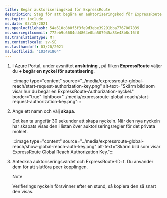 ```yaml
---
title: Begär auktoriseringskod för ExpressRoute
description: Steg för att begära en auktoriseringskod för ExpressRoute.
ms.topic: include
ms.date: 03/15/2021
ms.openlocfilehash: 54a610c8b0f3f3fe9d3ebe39291bba7767007839
ms.sourcegitcommit: 772eb9c6684dd4864e0ba507945a83e48b8c16f0
ms.translationtype: MT
ms.contentlocale: sv-SE
ms.lasthandoff: 03/20/2021
ms.locfileid: "103491864"
---
```

<!-- used in expressroute-global-reach-private-cloud.md and create-ipsec-tunnel.md -->

1. I Azure Portal, under avsnittet **anslutning** , på fliken **ExpressRoute** väljer du **+ begär en nyckel för autentisering**. 

   :::image type="content" source="../media/expressroute-global-reach/start-request-authorization-key.png" alt-text="Skärm bild som visar hur du begär en ExpressRoute-Authorization-nyckel." border="true" lightbox="../media/expressroute-global-reach/start-request-authorization-key.png":::

1. Ange ett namn och välj **skapa**. 
      
   Det kan ta ungefär 30 sekunder att skapa nyckeln. När den nya nyckeln har skapats visas den i listan över auktoriseringsregler för det privata molnet.

   :::image type="content" source="../media/expressroute-global-reach/show-global-reach-auth-key.png" alt-text="Skärm bild som visar ExpressRoute Global Reach Authorization Key.":::
  
1. Anteckna auktoriseringsvärdet och ExpressRoute-ID: t. Du använder dem för att slutföra peer kopplingen.  

   > [!NOTE]
   > Verifierings nyckeln försvinner efter en stund, så kopiera den så snart den visas.